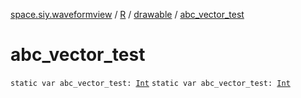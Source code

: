 [space.siy.waveformview](../../index.md) / [R](../index.md) / [drawable](index.md) / [abc_vector_test](./abc_vector_test.md)

# abc_vector_test

`static var abc_vector_test: `[`Int`](https://kotlinlang.org/api/latest/jvm/stdlib/kotlin/-int/index.html)
`static var abc_vector_test: `[`Int`](https://kotlinlang.org/api/latest/jvm/stdlib/kotlin/-int/index.html)